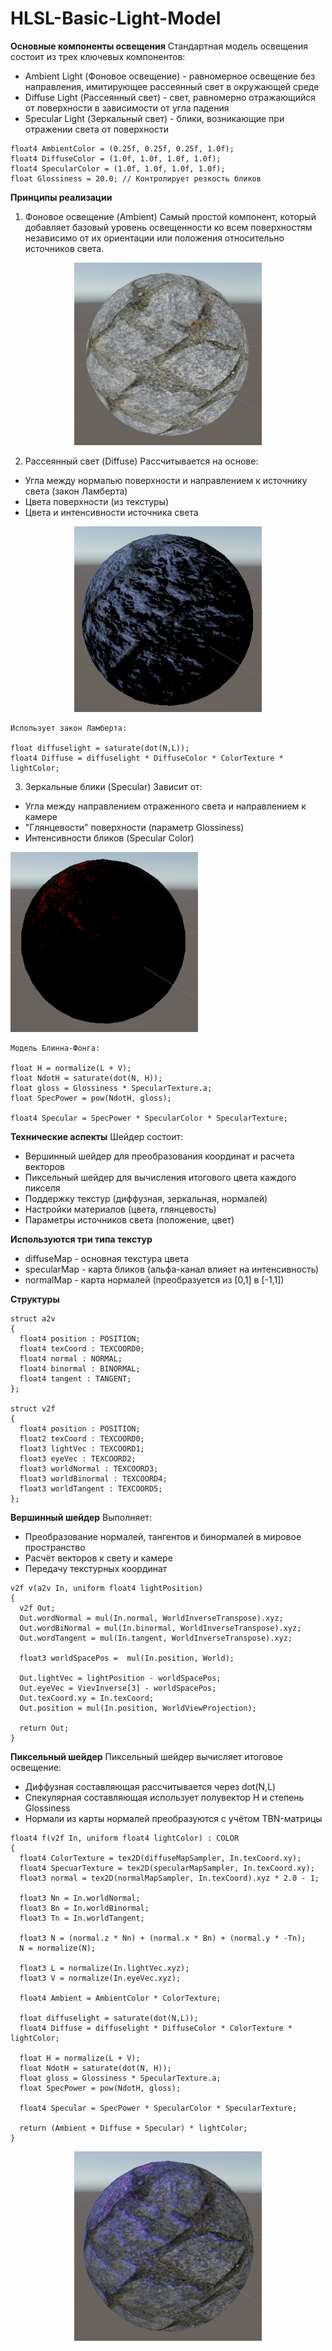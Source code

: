 # HLSL-Basic-Light-Model

**Основные компоненты освещения**
Стандартная модель освещения состоит из трех ключевых компонентов:

  * Ambient Light (Фоновое освещение) - равномерное освещение без направления, имитирующее рассеянный свет в окружающей среде
  * Diffuse Light (Рассеянный свет) - свет, равномерно отражающийся от поверхности в зависимости от угла падения
  * Specular Light (Зеркальный свет) - блики, возникающие при отражении света от поверхности

```hlsl
float4 AmbientColor = (0.25f, 0.25f, 0.25f, 1.0f);
float4 DiffuseColor = (1.0f, 1.0f, 1.0f, 1.0f); 
float4 SpecularColor = (1.0f, 1.0f, 1.0f, 1.0f);
float Glossiness = 20.0; // Контролирует резкость бликов
```

**Принципы реализации**
1. Фоновое освещение (Ambient)
Самый простой компонент, который добавляет базовый уровень освещенности ко всем поверхностям независимо от их ориентации или положения относительно источников света.

<div align="center">
  <img src="amb.png" alt="Ambient" width="300">
</div>

2. Рассеянный свет (Diffuse)
Рассчитывается на основе:
 - Угла между нормалью поверхности и направлением к источнику света (закон Ламберта)
 - Цвета поверхности (из текстуры)
 - Цвета и интенсивности источника света

<div align="center">
  <img src="diff.png" alt="Diffuse" width="300">
</div>

```hlsl
Использует закон Ламберта:

float diffuselight = saturate(dot(N,L));
float4 Diffuse = diffuselight * DiffuseColor * ColorTexture * lightColor;
```

3. Зеркальные блики (Specular)
Зависит от:
  - Угла между направлением отраженного света и направлением к камере
  - "Глянцевости" поверхности (параметр Glossiness)
  - Интенсивности бликов (Specular Color)


<div align="Specular">
  <img src="spec.png" alt="Diffuse" width="300">
</div>


```hlsl
Модель Блинна-Фонга:

float H = normalize(L + V);
float NdotH = saturate(dot(N, H));
float gloss = Glossiness * SpecularTexture.a;
float SpecPower = pow(NdotH, gloss);
 
float4 Specular = SpecPower * SpecularColor * SpecularTexture;
```

**Технические аспекты**
Шейдер состоит:
  - Вершинный шейдер для преобразования координат и расчета векторов
  - Пиксельный шейдер для вычисления итогового цвета каждого пикселя
  - Поддержку текстур (диффузная, зеркальная, нормалей)
  - Настройки материалов (цвета, глянцевость)
  - Параметры источников света (положение, цвет)

**Используются три типа текстур**
  - diffuseMap - основная текстура цвета
  - specularMap - карта бликов (альфа-канал влияет на интенсивность)
  - normalMap - карта нормалей (преобразуется из [0,1] в [-1,1])

**Структуры**
```hlsl
struct a2v
{
  float4 position : POSITION;
  float4 texCoord : TEXCOORD0;
  float4 normal : NORMAL;  
  float4 binormal : BINORMAL;
  float4 tangent : TANGENT;
};

struct v2f
{
  float4 position : POSITION;
  float2 texCoord : TEXCOORD0;
  float3 lightVec : TEXCOORD1;
  float3 eyeVec : TEXCOORD2;
  float3 worldNormal : TEXCOORD3;
  float3 worldBinormal : TEXCOORD4;
  float3 worldTangent : TEXCOORD5;
};
```
**Вершинный шейдер**
Выполняет:
  - Преобразование нормалей, тангентов и бинормалей в мировое пространство
  - Расчёт векторов к свету и камере
  - Передачу текстурных координат

```hlsl
v2f v(a2v In, uniform float4 lightPosition)
{
  v2f Out;
  Out.wordNormal = mul(In.normal, WorldInverseTranspose).xyz;
  Out.wordBiNormal = mul(In.binormal, WorldInverseTranspose).xyz;
  Out.wordTangent = mul(In.tangent, WorldInverseTranspose).xyz;
 
  float3 worldSpacePos =  mul(In.position, World);
 
  Out.lightVec = lightPosition - worldSpacePos;
  Out.eyeVec = VievInverse[3] - worldSpacePos;
  Out.texCoord.xy = In.texCoord;
  Out.position = mul(In.position, WorldViewProjection);
 
  return Out;
}
```

**Пиксельный шейдер**
Пиксельный шейдер вычисляет итоговое освещение:
  - Диффузная составляющая рассчитывается через dot(N,L)
  - Спекулярная составляющая использует полувектор H и степень Glossiness
  - Нормали из карты нормалей преобразуются с учётом TBN-матрицы

```hlsl
float4 f(v2f In, uniform float4 lightColor) : COLOR
{
  float4 ColorTexture = tex2D(diffuseMapSampler, In.texCoord.xy);
  float4 SpecuarTexture = tex2D(specularMapSampler, In.texCoord.xy);
  float3 normal = tex2D(normalMapSampler, In.texCoord).xyz * 2.0 - 1;
 
  float3 Nn = In.worldNormal;
  float3 Bn = In.worldBinormal;
  float3 Tn = In.worldTangent;
 
  float3 N = (normal.z * Nn) + (normal.x * Bn) + (normal.y * -Tn);
  N = normalize(N);
 
  float3 L = normalize(In.lightVec.xyz);
  float3 V = normalize(In.eyeVec.xyz);
 
  float4 Ambient = AmbientColor * ColorTexture;
 
  float diffuselight = saturate(dot(N,L));
  float4 Diffuse = diffuselight * DiffuseColor * ColorTexture * lightColor;
 
  float H = normalize(L + V);
  float NdotH = saturate(dot(N, H));
  float gloss = Glossiness * SpecularTexture.a;
  float SpecPower = pow(NdotH, gloss);
 
  float4 Specular = SpecPower * SpecularColor * SpecularTexture;
 
  return (Ambient + Diffuse + Specular) * lightColor;
}
```
<div align="center">
  <img src="summ.png" alt="Summ" width="300">
</div>

